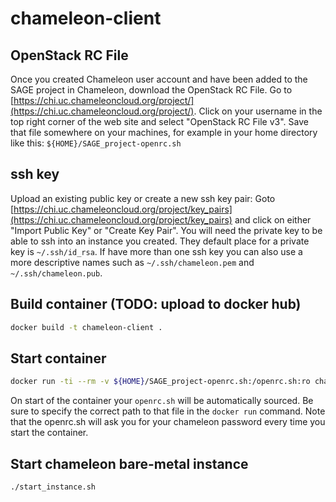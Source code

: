 # chameleon-client


##  OpenStack RC File
Once you created Chameleon user account and have been added to the SAGE project in Chameleon, download the OpenStack RC File. Go to [https://chi.uc.chameleoncloud.org/project/](https://chi.uc.chameleoncloud.org/project/). Click on your username in the top right corner of the web site and select "OpenStack RC File v3". Save that file somewhere on your machines, for example in your home directory like this: `${HOME}/SAGE_project-openrc.sh`

## ssh key
Upload an existing public key or create a new ssh key pair: Goto [https://chi.uc.chameleoncloud.org/project/key_pairs](https://chi.uc.chameleoncloud.org/project/key_pairs) and click on either "Import Public Key" or "Create Key Pair". You will need the private key to be able to ssh into an instance you created. They default place for a private key is `~/.ssh/id_rsa`. If have more than one ssh key you can also use a more descriptive names such as  `~/.ssh/chameleon.pem` and `~/.ssh/chameleon.pub`.


## Build container  (TODO: upload to docker hub)

```bash
docker build -t chameleon-client .
```

## Start container
```bash
docker run -ti --rm -v ${HOME}/SAGE_project-openrc.sh:/openrc.sh:ro chameleon-client /bin/bash
```

On start of the container your `openrc.sh` will be automatically sourced. Be sure to specify the correct path to that file in the `docker run` command. Note that the openrc.sh will ask you for your chameleon password every time you start the container.

## Start chameleon bare-metal instance

```bash
./start_instance.sh
```